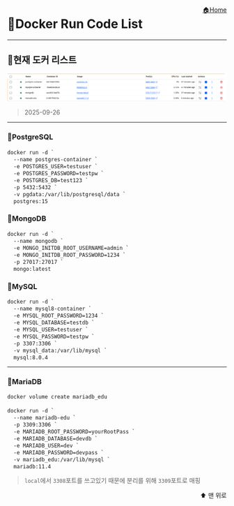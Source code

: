 <a href="../ReadMe.md" style="float:right;">🏠Home</a><a id="top"></a>

# 🐳Docker Run Code List

---

## 📝현재 도커 리스트

![alt text](../images/dockerls.png)

>2025-09-26

---

### 🐘PostgreSQL
```
docker run -d `
  --name postgres-container `
  -e POSTGRES_USER=testuser `
  -e POSTGRES_PASSWORD=testpw `
  -e POSTGRES_DB=test123 `
  -p 5432:5432 `
  -v pgdata:/var/lib/postgresql/data `
  postgres:15
```

### 🍃MongoDB
```
docker run -d `
  --name mongodb `
  -e MONGO_INITDB_ROOT_USERNAME=admin `
  -e MONGO_INITDB_ROOT_PASSWORD=1234 `
  -p 27017:27017 `
  mongo:latest
```

### 🐬MySQL
```
docker run -d `
  --name mysql8-container `
  -e MYSQL_ROOT_PASSWORD=1234 `
  -e MYSQL_DATABASE=testdb `
  -e MYSQL_USER=testuser `
  -e MYSQL_PASSWORD=testpw `
  -p 3307:3306 `
  -v mysql_data:/var/lib/mysql `
  mysql:8.0.4
```

---

### 🦦MariaDB
```
docker volume create mariadb_edu

docker run -d `
  --name mariadb-edu `
  -p 3309:3306 `
  -e MARIADB_ROOT_PASSWORD=yourRootPass `
  -e MARIADB_DATABASE=devdb `
  -e MARIADB_USER=dev `
  -e MARIADB_PASSWORD=devpass `
  -v mariadb_edu:/var/lib/mysql `
  mariadb:11.4
```
> `local`에서 `3308`포트를 쓰고있기 때문에 분리를 위해 `3309`포트로 매핑






<a href="#top" style="display:block; text-align:right; text-decoration:none; font-size:14px;">⬆️ 맨 위로</a>